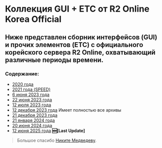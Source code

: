 
# Коллекция GUI + ETC от R2 Online Korea Official  

## Ниже представлен сборник интерфейсов (GUI) и прочих элементов (ETC) с официального корейского сервера R2 Online, охватывающий различные периоды времени. 
### Содержание:
- [2020 года](https://github.com/Aksel000/R2-Textures/tree/main/%5BGUI%5D%20%5BETC%5D%20R2%20KOREA%20OFF%20COLLECTION/%5BGUI%5D%20%5BETC%5D%20R2%20KOREA%20OFF%202020)
- [2021 года (SPEED)](https://github.com/Aksel000/R2-Textures/tree/main/%5BGUI%5D%20%5BETC%5D%20R2%20KOREA%20OFF%20COLLECTION/%5BGUI%5D%20%5BETC%5D%20R2%20KOREA%20SPEED%20REBOOT%202021)
- [6 июня 2023 года](https://github.com/Aksel000/R2-Textures/tree/main/%5BGUI%5D%20%5BETC%5D%20R2%20KOREA%20OFF%20COLLECTION/%5BGUI%5D%20%5BETC%5D%20R2%20KOREA%20SPEED%20REBOOT%202021)
- [22 июня 2023 года](https://github.com/Aksel000/R2-Textures/tree/main/%5BGUI%5D%20%5BETC%5D%20R2%20KOREA%20OFF%20COLLECTION/%5BGUI%5D%20%5BETC%5D%20R2%20KOREA%20SPEED%20REBOOT%202021)
- [12 июля 2023 года](https://github.com/Aksel000/R2-Textures/tree/main/%5BGUI%5D%20%5BETC%5D%20R2%20KOREA%20OFF%20COLLECTION/%5BGUI%5D%20%5BETC%5D%20R2%20KOREA%20OFF%207.12.2023)
- [12 декабря 2023 года](https://github.com/Aksel000/R2-Textures/tree/main/%5BGUI%5D%20%5BETC%5D%20R2%20KOREA%20OFF%20COLLECTION/%5BEVERYTHING%5D%20R2%20KOREA%20OFF%2012.12.2023) Имеет полностью все архивы
- [21 декабря 2023 года](https://github.com/Aksel000/R2-Textures/tree/main/%5BGUI%5D%20%5BETC%5D%20R2%20KOREA%20OFF%20COLLECTION/%5BGUI%5D%20%5BETC%5D%20R2%20KOREA%20OFF%2012.21.2023)
- [21 января 2024 года](https://github.com/Aksel000/R2-Textures/tree/main/%5BGUI%5D%20%5BETC%5D%20R2%20KOREA%20OFF%20COLLECTION/%5BGUI%5D%20%5BETC%5D%20R2%20KOREA%20OFF%201.21.2024)
- [20 июня 2024 года](https://github.com/Aksel000/R2-Textures/tree/main/%5BGUI%5D%20%5BETC%5D%20R2%20KOREA%20OFF%20COLLECTION/%5BGUI%5D%20%5BETC%5D%20R2%20KOREA%20OFF%206.20.2024)
- [12 июня 2025 года](https://github.com/Aksel911/R2-Textures/tree/main/%5BGUI%5D%20%5BETC%5D%20R2%20KOREA%20OFF%20COLLECTION/%5BGUI%5D%20%5BETC%5D%20R2%20KOREA%20OFF%206.12.2025) **🆕[Last Update]**


> Большое спасибо [Никите Медведеву](https://vk.com/id46414942).

